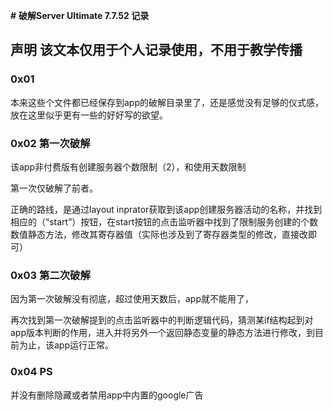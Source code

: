 **#** **破解Server Ultimate 7.7.52 记录**

## 声明 该文本仅用于个人记录使用，不用于教学传播

### 0x01

本来这些个文件都已经保存到app的破解目录里了，还是感觉没有足够的仪式感，放在这里似乎更有一些的好好写的欲望。

### 0x02 第一次破解

该app非付费版有创建服务器个数限制（2），和使用天数限制

第一次仅破解了前者。

正确的路线，是通过layout inprator获取到该app创建服务器活动的名称，并找到相应的（“start”）按钮，在start按钮的点击监听器中找到了限制服务创建的个数数值静态方法，修改其寄存器值（实际也涉及到了寄存器类型的修改，直接改即可）

### 0x03 第二次破解

因为第一次破解没有彻底，超过使用天数后，app就不能用了，

再次找到第一次破解提到的点击监听器中的判断逻辑代码，猜测某if结构起到对app版本判断的作用，进入并将另外一个返回静态变量的静态方法进行修改，到目前为止，该app运行正常。

### 0x04 PS

并没有删除隐藏或者禁用app中内置的google广告